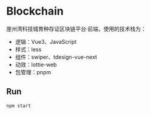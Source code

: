 # Blockchain

崖州湾科技城育种存证区块链平台·前端，使用的技术栈为：

- 逻辑：Vue3、JavaScript
- 样式：less
- 组件：swiper、tdesign-vue-next
- 动效：lottie-web
- 包管理：pnpm

## Run

```
npm start
```
